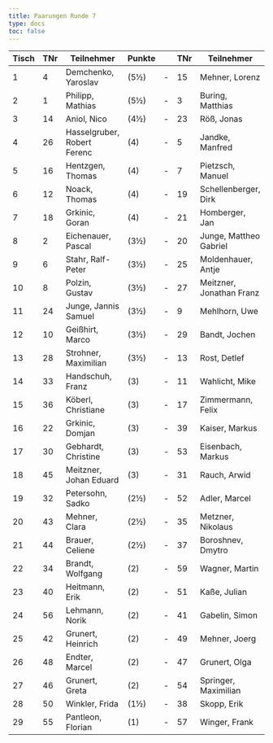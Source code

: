 ```yaml
---
title: Paarungen Runde 7
type: docs
toc: false
---
```


| Tisch | TNr | Teilnehmer                  | Punkte |     | TNr | Teilnehmer               | Punkte | Ergebnis |
| ----- | --- | --------------------------- | ------ | --- | --- | ------------------------ | ------ | -------- |
| 1     | 4   | Demchenko, Yaroslav         | (5½)   | -   | 15  | Mehner, Lorenz           | (5)    | 1 - 0    |
| 2     | 1   | Philipp, Mathias            | (5½)   | -   | 3   | Buring, Matthias         | (4½)   | 1 - 0    |
| 3     | 14  | Aniol, Nico                 | (4½)   | -   | 23  | Röß, Jonas               | (4)    | 1 - 0    |
| 4     | 26  | Hasselgruber, Robert Ferenc | (4)    | -   | 5   | Jandke, Manfred          | (4)    | 0 - 1    |
| 5     | 16  | Hentzgen, Thomas            | (4)    | -   | 7   | Pietzsch, Manuel         | (4)    | ½ - ½    |
| 6     | 12  | Noack, Thomas               | (4)    | -   | 19  | Schellenberger, Dirk     | (4)    | 1 - 0    |
| 7     | 18  | Grkinic, Goran              | (4)    | -   | 21  | Homberger, Jan           | (4)    | 0 - 1    |
| 8     | 2   | Eichenauer, Pascal          | (3½)   | -   | 20  | Junge, Mattheo Gabriel   | (3½)   | 0 - 1    |
| 9     | 6   | Stahr, Ralf-Peter           | (3½)   | -   | 25  | Moldenhauer, Antje       | (3½)   | ½ - ½    |
| 10    | 8   | Polzin, Gustav              | (3½)   | -   | 27  | Meitzner, Jonathan Franz | (3½)   | 1 - 0    |
| 11    | 24  | Junge, Jannis Samuel        | (3½)   | -   | 9   | Mehlhorn, Uwe            | (3½)   | 1 - 0    |
| 12    | 10  | Geißhirt, Marco             | (3½)   | -   | 29  | Bandt, Jochen            | (3½)   | 1 - 0    |
| 13    | 28  | Strohner, Maximilian        | (3½)   | -   | 13  | Rost, Detlef             | (3½)   | ½ - ½    |
| 14    | 33  | Handschuh, Franz            | (3)    | -   | 11  | Wahlicht, Mike           | (3)    | 1 - 0    |
| 15    | 36  | Köberl, Christiane          | (3)    | -   | 17  | Zimmermann, Felix        | (3)    | 0 - 1    |
| 16    | 22  | Grkinic, Domjan             | (3)    | -   | 39  | Kaiser, Markus           | (3)    | 0 - 1    |
| 17    | 30  | Gebhardt, Christine         | (3)    | -   | 53  | Eisenbach, Markus        | (3)    | 0 - 1    |
| 18    | 45  | Meitzner, Johan Eduard      | (3)    | -   | 31  | Rauch, Arwid             | (3)    | 0 - 1    |
| 19    | 32  | Petersohn, Sadko            | (2½)   | -   | 52  | Adler, Marcel            | (2½)   | -        |
| 20    | 43  | Mehner, Clara               | (2½)   | -   | 35  | Metzner, Nikolaus        | (2½)   | 0 - 1    |
| 21    | 44  | Brauer, Celiene             | (2½)   | -   | 37  | Boroshnev, Dmytro        | (2½)   | 1 - 0    |
| 22    | 34  | Brandt, Wolfgang            | (2)    | -   | 59  | Wagner, Martin           | (2½)   | 0 - 1    |
| 23    | 40  | Heitmann, Erik              | (2)    | -   | 51  | Kaße, Julian             | (2)    | 1 - 0    |
| 24    | 56  | Lehmann, Norik              | (2)    | -   | 41  | Gabelin, Simon           | (2)    | 0 - 1    |
| 25    | 42  | Grunert, Heinrich           | (2)    | -   | 49  | Mehner, Joerg            | (2)    | 1 - 0    |
| 26    | 48  | Endter, Marcel              | (2)    | -   | 47  | Grunert, Olga            | (2)    | 1 - 0    |
| 27    | 46  | Grunert, Greta              | (2)    | -   | 54  | Springer, Maximilian     | (1½)   | 0 - 1    |
| 28    | 50  | Winkler, Frida              | (1½)   | -   | 38  | Skopp, Erik              | (1)    | 1 - 0    |
| 29    | 55  | Pantleon, Florian           | (1)    | -   | 57  | Winger, Frank            | (0)    | 1 - 0    |